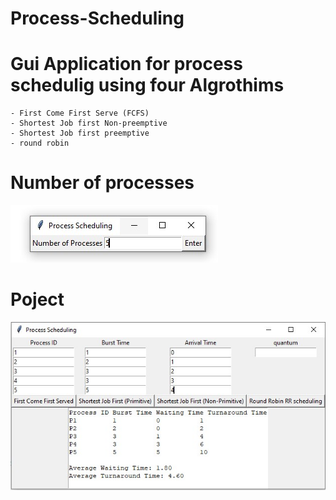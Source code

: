 # Process-Scheduling

# Gui Application for process schedulig using four Algrothims 
    - First Come First Serve (FCFS)
    - Shortest Job first Non-preemptive 
    - Shortest Job first preemptive
    - round robin
    
# Number of processes
![Number of processes](https://github.com/ahmed812003/Process-Scheduling/blob/main/number%20of%20processes.jpg)


# Poject 
![Number of processes](https://github.com/ahmed812003/Process-Scheduling/blob/main/projectGui.jpg)

    
    
